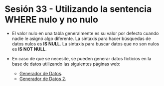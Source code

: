 # Sesión 33 - Utilizando la sentencia WHERE nulo y no nulo

* El valor nulo en una tabla generalmente es su valor por defecto cuando nadie le asignó algo diferente. La sintaxis para hacer búsquedas de datos nulos es **IS NULL**. La sintaxis para buscar datos que no son nulos es **IS NOT NULL**.

* En caso de que se necesite, se pueden generar datos ficticios en la base de datos utilizando las siguientes páginas web:

    * [Generador de Datos](https://www.onlinedatagenerator.com/ "Generador de Datos").
    * [Generador de Datos 2](https://www.generatedata.com/ "Generador de Datos 2").
